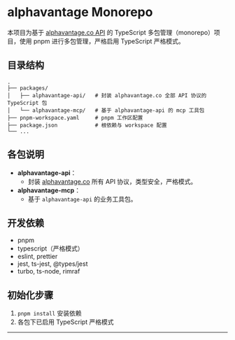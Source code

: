 # alphavantage Monorepo

本项目为基于 [alphavantage.co API](https://www.alphavantage.co/documentation/#) 的 TypeScript 多包管理（monorepo）项目，使用 pnpm 进行多包管理，严格启用 TypeScript 严格模式。

## 目录结构

```
.
├── packages/
│   ├── alphavantage-api/   # 封装 alphavantage.co 全部 API 协议的 TypeScript 包
│   └── alphavantage-mcp/   # 基于 alphavantage-api 的 mcp 工具包
├── pnpm-workspace.yaml     # pnpm 工作区配置
├── package.json            # 根依赖与 workspace 配置
└── ...
```

## 各包说明

- **alphavantage-api**：
  - 封装 [alphavantage.co](https://www.alphavantage.co/documentation/#) 所有 API 协议，类型安全，严格模式。
- **alphavantage-mcp**：
  - 基于 `alphavantage-api` 的业务工具包。

## 开发依赖
- pnpm
- typescript（严格模式）
- eslint, prettier
- jest, ts-jest, @types/jest
- turbo, ts-node, rimraf

## 初始化步骤
1. `pnpm install` 安装依赖
2. 各包下已启用 TypeScript 严格模式

---
